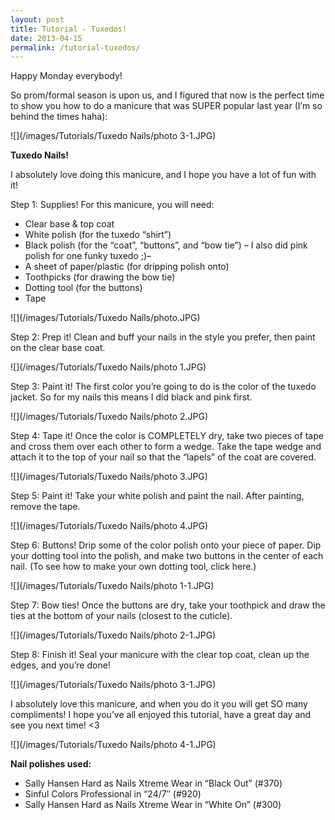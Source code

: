 ```yaml
---
layout: post
title: Tutorial - Tuxedos!
date: 2013-04-15
permalink: /tutorial-tuxedos/
---
```


Happy Monday everybody!

So prom/formal season is upon us, and I figured that now is the perfect time to show you how to do a manicure that was SUPER popular last year (I’m so behind the times haha):

![](/images/Tutorials/Tuxedo Nails/photo 3-1.JPG)

**Tuxedo Nails!**

I absolutely love doing this manicure, and I hope you have a lot of fun with it!

Step 1: Supplies! For this manicure, you will need:

- Clear base & top coat
- White polish (for the tuxedo “shirt”)
- Black polish (for the “coat”, “buttons”, and “bow tie”)
– I also did pink polish for one funky tuxedo ;)–
- A sheet of paper/plastic (for dripping polish onto)
- Toothpicks (for drawing the bow tie)
- Dotting tool (for the buttons)
- Tape

![](/images/Tutorials/Tuxedo Nails/photo.JPG)

Step 2: Prep it! Clean and buff your nails in the style you prefer, then paint on the clear base coat.

![](/images/Tutorials/Tuxedo Nails/photo 1.JPG)

Step 3: Paint it! The first color you’re going to do is the color of the tuxedo jacket. So for my nails this means I did black and pink first.

![](/images/Tutorials/Tuxedo Nails/photo 2.JPG)

Step 4: Tape it! Once the color is COMPLETELY dry, take two pieces of tape and cross them over each other to form a wedge. Take the tape wedge and attach it to the top of your nail so that the “lapels” of the coat are covered.

![](/images/Tutorials/Tuxedo Nails/photo 3.JPG)

Step 5: Paint it! Take your white polish and paint the nail. After painting, remove the tape.

![](/images/Tutorials/Tuxedo Nails/photo 4.JPG)

Step 6: Buttons! Drip some of the color polish onto your piece of paper. Dip your dotting tool into the polish, and make two buttons in the center of each nail. (To see how to make your own dotting tool, click here.)

![](/images/Tutorials/Tuxedo Nails/photo 1-1.JPG)

Step 7: Bow ties! Once the buttons are dry, take your toothpick and draw the ties at the bottom of your nails (closest to the cuticle).

![](/images/Tutorials/Tuxedo Nails/photo 2-1.JPG)

Step 8: Finish it! Seal your manicure with the clear top coat, clean up the edges, and you’re done!

![](/images/Tutorials/Tuxedo Nails/photo 3-1.JPG)

I absolutely love this manicure, and when you do it you will get SO many compliments! I hope you’ve all enjoyed this tutorial, have a great day and see you next time! <3

![](/images/Tutorials/Tuxedo Nails/photo 4-1.JPG)

**Nail polishes used:**

- Sally Hansen Hard as Nails Xtreme Wear in “Black Out” (#370)
- Sinful Colors Professional in “24/7″ (#920)
- Sally Hansen Hard as Nails Xtreme Wear in “White On” (#300)
